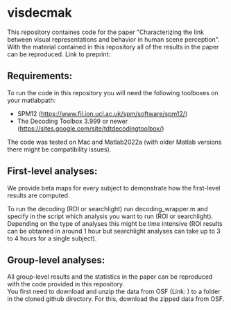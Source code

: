 # visdecmak
This repository containes code for the paper "Characterizing the link between visual representations and behavior in human scene perception". With the material contained in this repository all of the results in the paper can be reproduced. Link to preprint: 

## Requirements: 

To run the code in this repository you will need the following toolboxes on your matlabpath: 

- SPM12 (https://www.fil.ion.ucl.ac.uk/spm/software/spm12/)
- The Decoding Toolbox 3.999 or newer (https://sites.google.com/site/tdtdecodingtoolbox/) 

The code was tested on Mac and Matlab2022a (with older Matlab versions there might be compatibility issues). 

## First-level analyses:

We provide beta maps for every subject to demonstrate how the first-level results are computed.  

To run the decoding (ROI or searchlight) run decoding_wrapper.m and specify in the script which analysis you want to run (ROI or searchlight).
Depending on the type of analyses this might be time intensive (ROI results can be obtained in around 1 hour but searchlight analyses can take up to 3 to 4 hours for a single subject). 

## Group-level analyses: 

All group-level results and the statistics in the paper can be reproduced with the code provided in this repository.  
You first need to download and unzip the data from OSF (Link: ) to a folder in the cloned github directory.
For this, download the zipped data from OSF. 

